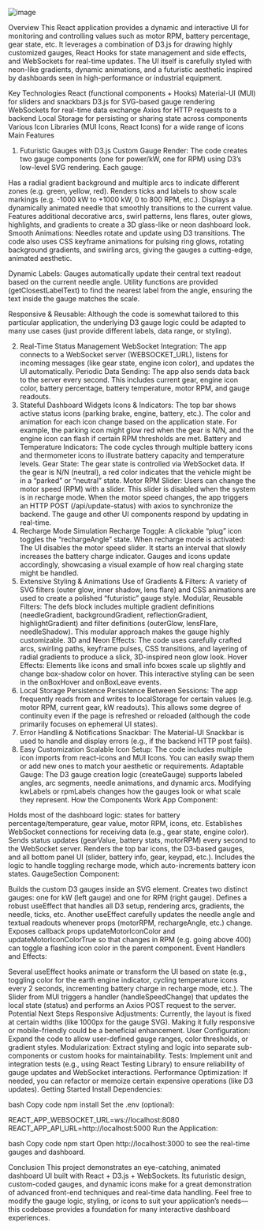 ![image](https://github.com/user-attachments/assets/483ad951-32e0-4e12-a26f-3ef0ca625fc7)

Overview
This React application provides a dynamic and interactive UI for monitoring and controlling values such as motor RPM, battery percentage, gear state, etc. It leverages a combination of D3.js for drawing highly customized gauges, React Hooks for state management and side effects, and WebSockets for real-time updates. The UI itself is carefully styled with neon-like gradients, dynamic animations, and a futuristic aesthetic inspired by dashboards seen in high-performance or industrial equipment.

Key Technologies
React (functional components + Hooks)
Material-UI (MUI) for sliders and snackbars
D3.js for SVG-based gauge rendering
WebSockets for real-time data exchange
Axios for HTTP requests to a backend
Local Storage for persisting or sharing state across components
Various Icon Libraries (MUI Icons, React Icons) for a wide range of icons
Main Features
1. Futuristic Gauges with D3.js
Custom Gauge Render: The code creates two gauge components (one for power/kW, one for RPM) using D3’s low-level SVG rendering. Each gauge:

Has a radial gradient background and multiple arcs to indicate different zones (e.g. green, yellow, red).
Renders ticks and labels to show scale markings (e.g. -1000 kW to +1000 kW, 0 to 800 RPM, etc.).
Displays a dynamically animated needle that smoothly transitions to the current value.
Features additional decorative arcs, swirl patterns, lens flares, outer glows, highlights, and gradients to create a 3D glass-like or neon dashboard look.
Smooth Animations: Needles rotate and update using D3 transitions. The code also uses CSS keyframe animations for pulsing ring glows, rotating background gradients, and swirling arcs, giving the gauges a cutting-edge, animated aesthetic.

Dynamic Labels: Gauges automatically update their central text readout based on the current needle angle. Utility functions are provided (getClosestLabelText) to find the nearest label from the angle, ensuring the text inside the gauge matches the scale.

Responsive & Reusable: Although the code is somewhat tailored to this particular application, the underlying D3 gauge logic could be adapted to many use cases (just provide different labels, data range, or styling).

2. Real-Time Status Management
WebSocket Integration: The app connects to a WebSocket server (WEBSOCKET_URL), listens for incoming messages (like gear state, engine icon color), and updates the UI automatically.
Periodic Data Sending: The app also sends data back to the server every second. This includes current gear, engine icon color, battery percentage, battery temperature, motor RPM, and gauge readouts.
3. Stateful Dashboard Widgets
Icons & Indicators: The top bar shows active status icons (parking brake, engine, battery, etc.). The color and animation for each icon change based on the application state. For example, the parking icon might glow red when the gear is N/N, and the engine icon can flash if certain RPM thresholds are met.
Battery and Temperature Indicators: The code cycles through multiple battery icons and thermometer icons to illustrate battery capacity and temperature levels.
Gear State: The gear state is controlled via WebSocket data. If the gear is N/N (neutral), a red color indicates that the vehicle might be in a “parked” or “neutral” state.
Motor RPM Slider: Users can change the motor speed (RPM) with a slider. This slider is disabled when the system is in recharge mode. When the motor speed changes, the app triggers an HTTP POST (/api/update-status) with axios to synchronize the backend. The gauge and other UI components respond by updating in real-time.
4. Recharge Mode Simulation
Recharge Toggle: A clickable “plug” icon toggles the “rechargeAngle” state. When recharge mode is activated:
The UI disables the motor speed slider.
It starts an interval that slowly increases the battery charge indicator.
Gauges and icons update accordingly, showcasing a visual example of how real charging state might be handled.
5. Extensive Styling & Animations
Use of Gradients & Filters: A variety of SVG filters (outer glow, inner shadow, lens flare) and CSS animations are used to create a polished “futuristic” gauge style.
Modular, Reusable Filters: The defs block includes multiple gradient definitions (needleGradient, backgroundGradient, reflectionGradient, highlightGradient) and filter definitions (outerGlow, lensFlare, needleShadow). This modular approach makes the gauge highly customizable.
3D and Neon Effects: The code uses carefully crafted arcs, swirling paths, keyframe pulses, CSS transitions, and layering of radial gradients to produce a slick, 3D-inspired neon glow look.
Hover Effects: Elements like icons and small info boxes scale up slightly and change box-shadow color on hover. This interactive styling can be seen in the onBoxHover and onBoxLeave events.
6. Local Storage Persistence
Persistence Between Sessions: The app frequently reads from and writes to localStorage for certain values (e.g. motor RPM, current gear, kW readouts). This allows some degree of continuity even if the page is refreshed or reloaded (although the code primarily focuses on ephemeral UI states).
7. Error Handling & Notifications
Snackbar: The Material-UI Snackbar is used to handle and display errors (e.g., if the backend HTTP post fails).
8. Easy Customization
Scalable Icon Setup: The code includes multiple icon imports from react-icons and MUI Icons. You can easily swap them or add new ones to match your aesthetic or requirements.
Adaptable Gauge: The D3 gauge creation logic (createGauge) supports labeled angles, arc segments, needle animations, and dynamic arcs. Modifying kwLabels or rpmLabels changes how the gauges look or what scale they represent.
How the Components Work
App Component:

Holds most of the dashboard logic: states for battery percentage/temperature, gear value, motor RPM, icons, etc.
Establishes WebSocket connections for receiving data (e.g., gear state, engine color).
Sends status updates (gearValue, battery stats, motorRPM) every second to the WebSocket server.
Renders the top bar icons, the D3-based gauges, and all bottom panel UI (slider, battery info, gear, keypad, etc.).
Includes the logic to handle toggling recharge mode, which auto-increments battery icon states.
GaugeSection Component:

Builds the custom D3 gauges inside an SVG element.
Creates two distinct gauges: one for kW (left gauge) and one for RPM (right gauge).
Defines a robust useEffect that handles all D3 setup, rendering arcs, gradients, the needle, ticks, etc.
Another useEffect carefully updates the needle angle and textual readouts whenever props (motorRPM, rechargeAngle, etc.) change.
Exposes callback props updateMotorIconColor and updateMotorIconColorTrue so that changes in RPM (e.g. going above 400) can toggle a flashing icon color in the parent component.
Event Handlers and Effects:

Several useEffect hooks animate or transform the UI based on state (e.g., toggling color for the earth engine indicator, cycling temperature icons every 2 seconds, incrementing battery charge in recharge mode, etc.).
The Slider from MUI triggers a handler (handleSpeedChange) that updates the local state (status) and performs an Axios POST request to the server.
Potential Next Steps
Responsive Adjustments: Currently, the layout is fixed at certain widths (like 1000px for the gauge SVG). Making it fully responsive or mobile-friendly could be a beneficial enhancement.
User Configuration: Expand the code to allow user-defined gauge ranges, color thresholds, or gradient styles.
Modularization: Extract styling and logic into separate sub-components or custom hooks for maintainability.
Tests: Implement unit and integration tests (e.g., using React Testing Library) to ensure reliability of gauge updates and WebSocket interactions.
Performance Optimization: If needed, you can refactor or memoize certain expensive operations (like D3 updates).
Getting Started
Install Dependencies:

bash
Copy code
npm install
Set the .env (optional):

REACT_APP_WEBSOCKET_URL=ws://localhost:8080
REACT_APP_API_URL=http://localhost:5000
Run the Application:

bash
Copy code
npm start
Open http://localhost:3000 to see the real-time gauges and dashboard.

Conclusion
This project demonstrates an eye-catching, animated dashboard UI built with React + D3.js + WebSockets. Its futuristic design, custom-coded gauges, and dynamic icons make for a great demonstration of advanced front-end techniques and real-time data handling. Feel free to modify the gauge logic, styling, or icons to suit your application’s needs—this codebase provides a foundation for many interactive dashboard experiences.
